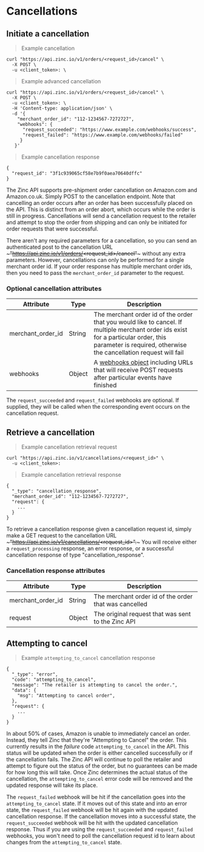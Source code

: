 # Cancellations

## Initiate a cancellation

> Example cancellation

```shell
curl "https://api.zinc.io/v1/orders/<request_id>/cancel" \
  -X POST \
  -u <client_token>: \
```

> Example advanced cancellation

```shell
curl "https://api.zinc.io/v1/orders/<request_id>/cancel" \
  -X POST \
  -u <client_token>: \
  -H 'Content-type: application/json' \
  -d '{
    "merchant_order_id": "112-1234567-7272727",
    "webhooks": {
      "request_succeeded": "https://www.example.com/webhooks/success",
      "request_failed": "https://www.example.com/webhooks/failed"
     }
   }'
```

> Example cancellation response

```shell
{
  "request_id": "3f1c939065cf58e7b9f0aea70640dffc"
}
```

The Zinc API supports pre-shipment order cancellation on Amazon.com and
Amazon.co.uk. Simply POST to the cancellation endpoint. Note that cancelling an order
occurs after an order has been successfully placed on the API. This is distinct from
an order abort, which occurs while the order is still in progress. Cancellations
will send a cancellation request to the retailer and attempt to stop the order from
shipping and can only be initiated for order requests that were successful.

There aren't any required parameters for a cancellation, so you can send an authenticated post to the cancellation URL ~~~"https://api.zinc.io/v1/orders/<request_id>/cancel"~~~ without any extra parameters. However, cancellations can only be performed for a single merchant order id. If your order response has multiple merchant order ids, then you need to pass the `merchant_order_id` parameter to the request.

### Optional cancellation attributes

Attribute | Type | Description
--------- | ---- | -----------
merchant_order_id | String | The merchant order id of the order that you would like to cancel. If multiple merchant order ids exist for a particular order, this parameter is required, otherwise the cancellation request will fail
webhooks | Object | A [webhooks object](#webhooks-object) including URLs that will receive POST requests after particular events have finished

The `request_succeeded` and `request_failed` webhooks are optional. If supplied,
they will be called when the corresponding event occurs on the cancellation
request.

## Retrieve a cancellation

> Example cancellation retrieval request

```shell
curl "https://api.zinc.io/v1/cancellations/<request_id>" \
  -u <client_token>:
```

> Example cancellation retrieval response

```shell
{
  "_type": "cancellation_response",
  "merchant_order_id": "112-1234567-7272727",
  "request": {
    ...
  }
}
```

To retrieve a cancellation response given a cancellation request id, simply make a GET request to the cancellation URL ~~~"https://api.zinc.io/v1/cancellations/<request_id>".~~~ You will receive either a `request_processing` response, an error response, or a successful cancellation response of type "cancellation_response".

### Cancellation response attributes

Attribute | Type | Description
--------- | ---- | -----------
merchant_order_id | String | The merchant order id of the order that was cancelled
request | Object | The original request that was sent to the Zinc API

## Attempting to cancel

> Example `attempting_to_cancel` cancellation response

```shell
{
  "_type": "error",
  "code": "attempting_to_cancel",
  "message": "The retailer is attempting to cancel the order.",
  "data": {
    "msg": "Attempting to cancel order",
  },
  "request": {
    ...
  }
}
```

In about 50% of cases, Amazon is unable to immediately cancel an order. Instead,
they tell Zinc that they're "Attempting to Cancel" the order. This currently
results in the _failure_ code `attempting_to_cancel` in the API. This status will
be updated when the order is either cancelled successfully or if the cancellation
fails. The Zinc API will continue to poll the retailer and attempt to figure out
the status of the order, but no guarantees can be made for how long this will take.
Once Zinc determines the actual status of the cancellation, the `attempting_to_cancel`
error code will be removed and the updated response will take its place.

The `request_failed` webhook will be hit if the cancellation goes into the
`attempting_to_cancel` state. If it moves out of this state and into an error
state, the `request_failed` webhook will be hit again with the updated
cancellation response. If the cancellation moves into a successful state, the
`request_succeeded` webhook will be hit with the updated cancellation response.
Thus if you are using the `request_succeeded` and `request_failed` webhooks,
you won't need to poll the cancellation request id to learn about changes from
the `attempting_to_cancel` state.
